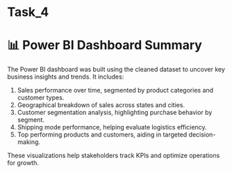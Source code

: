 # Task_4
# 📊 Power BI Dashboard Summary

The Power BI dashboard was built using the cleaned dataset to uncover key business insights and trends. It includes:

1) Sales performance over time, segmented by product categories and customer types.
2) Geographical breakdown of sales across states and cities.
3) Customer segmentation analysis, highlighting purchase behavior by segment.
4) Shipping mode performance, helping evaluate logistics efficiency.
5) Top performing products and customers, aiding in targeted decision-making.

These visualizations help stakeholders track KPIs and optimize operations for growth.
